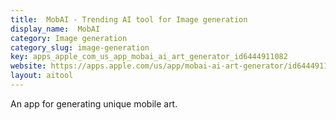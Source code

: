 ```yaml
---
title:  MobAI - Trending AI tool for Image generation
display_name:  MobAI
category: Image generation
category_slug: image-generation
key: apps_apple_com_us_app_mobai_ai_art_generator_id6444911082
website: https://apps.apple.com/us/app/mobai-ai-art-generator/id6444911082
layout: aitool
---
```


An app for generating unique mobile art.
